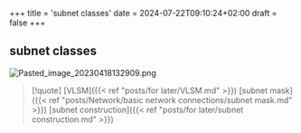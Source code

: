 +++
title = 'subnet classes'
date = 2024-07-22T09:10:24+02:00
draft = false
+++

## subnet classes 
![Pasted_image_20230418132909.png](/Notes/Pasted_image_20230418132909.png)

>[!quote] [VLSM]({{< ref "posts/for later/VLSM.md" >}}) [subnet mask]({{< ref "posts/Network/basic network connections/subnet mask.md" >}}) [subnet construction]({{< ref "posts/for later/subnet construction.md" >}})